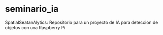 # seminario_ia
SpatialSeatanAlytics: Repositorio para un proyecto de IA para deteccion de objetos con una Raspberry Pi 
